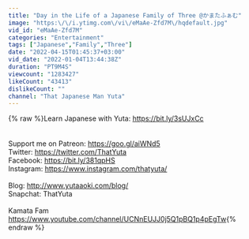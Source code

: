```yaml
---
title: "Day in the Life of a Japanese Family of Three @かまたふぁむ"
image: "https:\/\/i.ytimg.com\/vi\/eMaAe-Zfd7M\/hqdefault.jpg"
vid_id: "eMaAe-Zfd7M"
categories: "Entertainment"
tags: ["Japanese","Family","Three"]
date: "2022-04-15T01:45:37+03:00"
vid_date: "2022-01-04T13:44:38Z"
duration: "PT9M4S"
viewcount: "1283427"
likeCount: "43413"
dislikeCount: ""
channel: "That Japanese Man Yuta"
---
```

{% raw %}Learn Japanese with Yuta: <a rel="nofollow" target="blank" href="https://bit.ly/3sUJxCc">https://bit.ly/3sUJxCc</a><br /><br /><br />Support me on Patreon: <a rel="nofollow" target="blank" href="https://goo.gl/aiWNd5">https://goo.gl/aiWNd5</a><br />Twitter: <a rel="nofollow" target="blank" href="https://twitter.com/ThatYuta">https://twitter.com/ThatYuta</a><br />Facebook: <a rel="nofollow" target="blank" href="https://bit.ly/381qpHS">https://bit.ly/381qpHS</a><br />Instagram: <a rel="nofollow" target="blank" href="https://www.instagram.com/thatyuta/">https://www.instagram.com/thatyuta/</a><br /><br />Blog: <a rel="nofollow" target="blank" href="http://www.yutaaoki.com/blog/">http://www.yutaaoki.com/blog/</a><br />Snapchat: ThatYuta<br /><br />Kamata Fam <a rel="nofollow" target="blank" href="https://www.youtube.com/channel/UCNnEUJJ0j5Q1pBQ1p4pEgTw">https://www.youtube.com/channel/UCNnEUJJ0j5Q1pBQ1p4pEgTw</a>{% endraw %}
